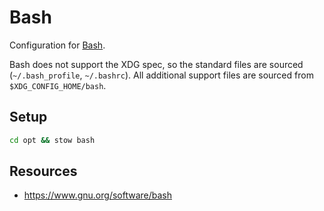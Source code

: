 # Bash

Configuration for [Bash](https://www.gnu.org/software/bash/).

Bash does not support the XDG spec, so the standard files are sourced
(`~/.bash_profile`, `~/.bashrc`). All additional support files are sourced from
`$XDG_CONFIG_HOME/bash`.

## Setup

```bash
cd opt && stow bash
```

## Resources

- https://www.gnu.org/software/bash
